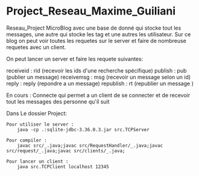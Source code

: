 # Project_Reseau_Maxime_Guiliani

Reseau_Project
MicroBlog avec une base de donné qui stocke tout les messages, une autre qui stocke les tag et une autres les utilisateur.
Sur ce blog on peut voir toutes les requetes sur le server et faire de nombreuse requetes avec un client.

On peut lancer un server et faire les requete suivantes:

receiveid : rid (recevoir les ids d'une recherche spécifique)
publish : pub (publier un message)
receivemsg : msg (recevoir un message selon un id)
reply : reply (repondre a un message)
republish : rt (republier un message )

En cours :
Connecte qui permet a un client de se connecter et de recevoir tout les messages des personne qu'il suit

Dans Le dossier Project:

    Pour utiliser le server :
        java -cp .:sqlite-jdbc-3.36.0.3.jar src.TCPServer

    Pour compiler :
        javac src/_.java;javac src/RequestHandler/_.java;javac src/request/_.java;javac src/clients/_.java;

    Pour lancer un client :
        java src.TCPClient localhost 12345
